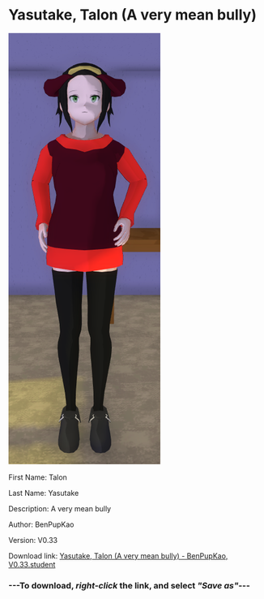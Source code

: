 # Yasutake, Talon (A very mean bully)

<img src = "https://raw.githubusercontent.com/Arbiter1223/Daigaku-Gurashi-Custom-Students/master/Students/Files/Yasutake%2C%20Talon%20(A%20very%20mean%20bully).png">

First Name: Talon

Last Name: Yasutake

Description: A very mean bully

Author: BenPupKao

Version: V0.33

Download link: <a href="https://raw.githubusercontent.com/Arbiter1223/Daigaku-Gurashi-Custom-Students/master/Students/Files/Yasutake%2C%20Talon%20(A%20very%20mean%20bully)%20-%20BenPupKao%2C%20V0.33.student">Yasutake, Talon (A very mean bully) - BenPupKao, V0.33.student</a>

### ---**To download, _right-click_ the link, and select _"Save as"_**---
